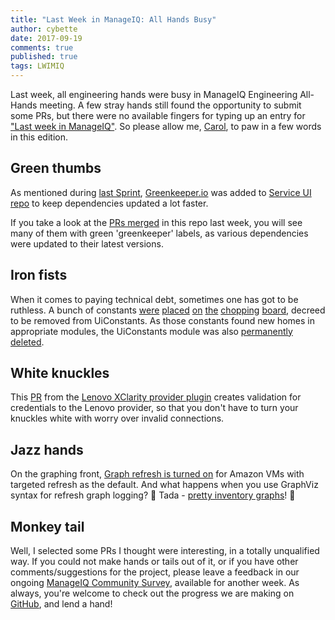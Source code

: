 ```yaml
---
title: "Last Week in ManageIQ: All Hands Busy"
author: cybette
date: 2017-09-19
comments: true
published: true
tags: LWIMIQ
---
```


Last week, all engineering hands were busy in ManageIQ Engineering All-Hands meeting. A few stray hands still found the opportunity to submit some PRs, but there were no available fingers for typing up an entry for ["Last week in ManageIQ"][lwimiq tag]. So please allow me, [Carol][carol github], to paw in a few words in this edition.

## Green thumbs

As mentioned during [last Sprint][Sprint 68], [Greenkeeper.io][greenkeeper] was added to [Service UI repo][manageiq-ui-service] to keep dependencies updated a lot faster.

If you take a look at the [PRs merged][manageiq-ui-service PRs merged] in this repo last week, you will see many of them with green 'greenkeeper' labels, as various dependencies were updated to their latest versions.

## Iron fists

When it comes to paying technical debt, sometimes one has got to be ruthless. A bunch of constants [were][UI PR 2138] [placed][UI PR 2139] [on][UI PR 2141] [the][UI PR 2142] [chopping][UI PR 2145] [board][UI PR 2158], decreed to be removed from UiConstants. As those constants found new homes in appropriate modules, the UiConstants module was also [permanently deleted][UI PR 2165].

## White knuckles

This [PR][manageiq-providers-lenovo PR 76] from the [Lenovo XClarity provider plugin][manageiq-providers-lenovo] creates validation for credentials to the Lenovo provider, so that you don't have to turn your knuckles white with worry over invalid connections.

## Jazz hands

On the graphing front, [Graph refresh is turned on][manageiq-providers-amazon PR 290] for Amazon VMs with targeted refresh as the default. And what happens when you use GraphViz syntax for refresh graph logging? :open_hands: Tada - [pretty inventory graphs][manageiq PR 15814]! :open_hands:

## Monkey tail

Well, I selected some PRs I thought were interesting, in a totally unqualified way. If you could not make hands or tails out of it, or if you have other comments/suggestions for the project, please leave a feedback in our ongoing [ManageIQ Community Survey][miq survey], available for another week. As always, you're welcome to check out the progress we are making on [GitHub][miq github], and lend a hand!


[lwimiq tag]: /blog/tags/LWIMIQ
[carol github]: https://github.com/cybette
[Sprint 68]: https://www.youtube.com/watch?v=8BDL43-dsaE
[greenkeeper]: https://greenkeeper.io/
[manageiq-ui-service]: https://github.com/ManageIQ/manageiq-ui-service
[manageiq-ui-service PRs merged]: https://github.com/ManageIQ/manageiq-ui-service/pulls?page=1&q=is%3Apr+is%3Amerged+base%3Amaster+merged%3A%222017-09-11+..+2017-09-17%22+sort%3Acreated-desc&utf8=%E2%9C%93
[manageiq-providers-lenovo PR 76]: https://github.com/ManageIQ/manageiq-providers-lenovo/pull/76
[manageiq-providers-lenovo]: https://github.com/ManageIQ/manageiq-providers-lenovo
[manageiq-providers-amazon PR 290]: https://github.com/ManageIQ/manageiq-providers-amazon/pull/290
[manageiq PR 15814]: https://github.com/ManageIQ/manageiq/pull/15814
[UI PR 2138]: https://github.com/ManageIQ/manageiq-ui-classic/pull/2138
[UI PR 2139]: https://github.com/ManageIQ/manageiq-ui-classic/pull/2139
[UI PR 2141]: https://github.com/ManageIQ/manageiq-ui-classic/pull/2141
[UI PR 2142]: https://github.com/ManageIQ/manageiq-ui-classic/pull/2142
[UI PR 2145]: https://github.com/ManageIQ/manageiq-ui-classic/pull/2145
[UI PR 2158]: https://github.com/ManageIQ/manageiq-ui-classic/pull/2158
[UI PR 2165]: https://github.com/ManageIQ/manageiq-ui-classic/pull/2165
[miq survey]: /blog/2017/09/manageiq-community-survey/
[miq github]: https://github.com/ManageIQ
